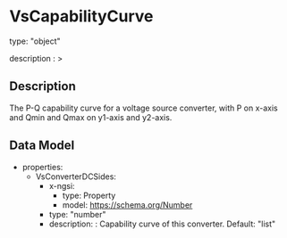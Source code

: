 # VsCapabilityCurve
type: "object"
description : >
## Description
The P-Q capability curve for a voltage source converter, with P on x-axis and Qmin and Qmax on y1-axis and y2-axis.

## Data Model
  - properties:
    - VsConverterDCSides:
      - x-ngsi:
        - type: Property
        - model: https://schema.org/Number
      - type: "number"
      - description: : Capability curve of this converter. Default: "list"
